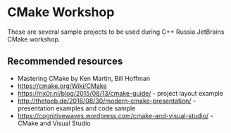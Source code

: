 # CMake Workshop

These are several sample projects to be used during C++ Russia JetBrains CMake workshop.

## Recommended resources

* Mastering CMake by Ken Martin, Bill Hoffman
* https://cmake.org/Wiki/CMake
* https://rix0r.nl/blog/2015/08/13/cmake-guide/ - project layout example
* http://thetoeb.de/2016/08/30/modern-cmake-presentation/ - presentation examples and code sample
* https://cognitivewaves.wordpress.com/cmake-and-visual-studio/ - CMake and Visual Studio